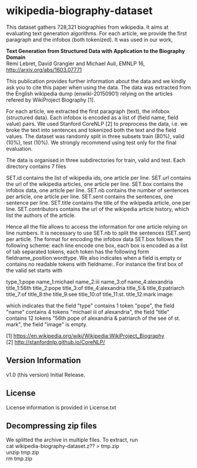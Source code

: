 # wikipedia-biography-dataset
This dataset gathers 728,321 biographies from wikipedia. It aims at evaluating text generation algorithms. For each article, we provide the first paragraph and the infobox (both tokenized). It was used in our
work,

**Text Generation from Structured Data with Application to the Biography Domain**<br>
Rémi Lebret, David Grangier and Michael Auli, EMNLP 16,<br>
http://arxiv.org/abs/1603.07771<br>

This publication provides further information about the data and we kindly ask
you to cite this paper when using the data. The data was extracted from the
English wikipedia dump (enwiki-20150901) relying on the articles refered by
WikiProject Biography [1].

For each article, we extracted the first paragraph (text), the infobox
(structured data). Each infobox is encoded as a list of (field name, field
value) pairs. We used Stanford CoreNLP [2] to preprocess the data, i.e. we
broke the text into sentences and tokenized both the text and the field
values. The dataset was randomly split in three subsets train (80%), valid
(10%), test (10%). We strongly recommend using test only for the final
evaluation.

The data is organised in three subdirectories for train, valid and test.
Each directory contains 7 files

SET.id contains the list of wikipedia ids, one article per line.
SET.url contains the url of the wikipedia articles, one article per line.
SET.box contains the infobox data, one article per line.
SET.nb contains the number of sentences per article, one article per line.
SET.sent contains the sentences, one sentence per line.
SET.title contains the title of the wikipedia article, one per line.
SET.contributors contains the url of the wikipedia article history, which list
the authors of the article.

Hence all the file allows to access the information for one article relying
on line numbers. It is necessary to use SET.nb to split the sentences
(SET.sent) per article. The format for encoding the infobox data SET.box
follows the following scheme: each line encode one box, each box is encoded
as a list of tab separated tokens, each token has the following form
fieldname_position:wordtype. We also indicates when a field is empty or
contains no readable tokens with fieldname:<none>. For instance the first
box of the valid set starts with

type_1:pope name_1:michael  name_2:iii      name_3:of
name_4:alexandria title_1:56th    title_2:pope    title_3:of      title_4:alexandria
title_5:&       title_6:patriarch       title_7:of      title_8:the
title_9:see       title_10:of     title_11:st.    title_12:mark   image:<none>

which indicates that the field "type" contains 1 token "pope",
the field "name" contains 4 tokens "michael iii of alexandria",
the field "title" contains 12 tokens "56th pope of alexandria &
patriarch of the see of st. mark", the field "image" is empty.

[1] https://en.wikipedia.org/wiki/Wikipedia:WikiProject_Biography<br>
[2] http://stanfordnlp.github.io/CoreNLP/


## Version Information
v1.0 (this version) Initial Release.

## License
License information is provided in License.txt

## Decompressing zip files

We splitted the archive in multiple files. To extract, run<br>
cat wikipedia-biography-dataset.z?? > tmp.zip<br>
unzip tmp.zip<br>
rm tmp.zip<br>
